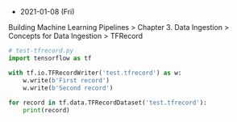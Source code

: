 * 2021-01-08 (Fri)

Building Machine Learning Pipelines > Chapter 3. Data Ingestion > Concepts for Data Ingestion > TFRecord

```python
# test-tfrecord.py
import tensorflow as tf

with tf.io.TFRecordWriter('test.tfrecord') as w:
    w.write(b'First record')
    w.write(b'Second record')
    
for record in tf.data.TFRecordDataset('test.tfrecord'):
    print(record)
```

